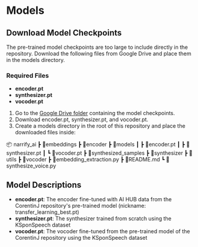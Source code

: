 # Models
## Download Model Checkpoints
The pre-trained model checkpoints are too large to include directly in the repository. Download the following files from Google Drive and place them in the models directory.

### Required Files
- **encoder.pt**
- **synthesizer.pt**
- **vocoder.pt**
1. Go to the [Google Drive folder](https://drive.google.com/drive/folders/1755vsx7Qq3oXLoGVIur__HLmH19TgP9A?usp=sharing) containing the model checkpoints.
2. Download encoder.pt, synthesizer.pt, and vocoder.pt.
3. Create a models directory in the root of this repository and place the downloaded files inside:
   
📦 narrify_ai
 ┣ 📂embeddings
 ┣ 📂encoder
 ┣ 📂models
 ┃ ┣ 📜encoder.pt
 ┃ ┣ 📜synthesizer.pt
 ┃ ┗ 📜vocoder.pt
 ┣ 📂synthesized_samples
 ┣ 📂synthesizer
 ┣ 📂utils
 ┣ 📂vocoder
 ┣ 📜embedding_extraction.py
 ┣ 📜README.md
 ┗ 📜synthesize_voice.py

## Model Descriptions
- **encoder.pt**: The encoder fine-tuned with AI HUB data from the CorentinJ repository's pre-trained model (nickname: transfer_learning_best.pt)
- **synthesizer.pt**: The synthesizer trained from scratch using the KSponSpeech dataset
- **vocoder.pt**: The vocoder fine-tuned from the pre-trained model of the CorentinJ repository using the KSponSpeech dataset
